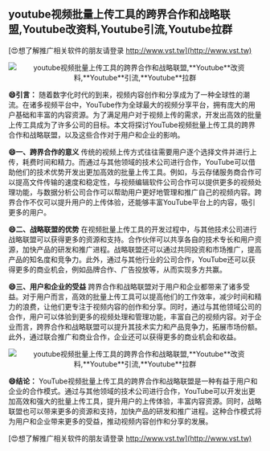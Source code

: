 ## **youtube视频批量上传工具的跨界合作和战略联盟,**Youtube**改资料,**Youtube**引流,**Youtube**拉群**

[😍想了解推广相关软件的朋友请登录 http://www.vst.tw](http://www.vst.tw)

 <center><img src="https://vst.tw/MP4/tuiguang/png/8.png" alt="youtube视频批量上传工具的跨界合作和战略联盟,**Youtube**改资料,**Youtube**引流,**Youtube**拉群"></center>

**😄引言：**
随着数字化时代的到来，视频内容创作和分享成为了一种全球性的潮流。在诸多视频平台中，YouTube作为全球最大的视频分享平台，拥有庞大的用户基础和丰富的内容资源。为了满足用户对于视频上传的需求，开发出高效的批量上传工具成为了许多公司的目标。本文将探讨YouTube视频批量上传工具的跨界合作和战略联盟，以及这些合作对于用户和企业的影响。

**😄一、跨界合作的意义**
传统的视频上传方式往往需要用户逐个选择文件并进行上传，耗费时间和精力。而通过与其他领域的技术公司进行合作，YouTube可以借助他们的技术优势开发出更加高效的批量上传工具。例如，与云存储服务商合作可以提高文件传输的速度和稳定性，与视频编辑软件公司合作可以提供更多的视频处理功能，与数据分析公司合作可以帮助用户更好地管理和推广自己的视频内容。跨界合作不仅可以提升用户的上传体验，还能够丰富YouTube平台上的内容，吸引更多的用户。

**😄二、战略联盟的优势**
在视频批量上传工具的开发过程中，与其他技术公司进行战略联盟可以获得更多的资源和支持。合作伙伴可以共享各自的技术专长和用户资源，加快产品的研发和推广进程。战略联盟还可以通过共同投资和市场推广，提高产品的知名度和竞争力。此外，通过与其他行业的公司合作，YouTube还可以获得更多的商业机会，例如品牌合作、广告投放等，从而实现多方共赢。

**😄三、用户和企业的受益**
跨界合作和战略联盟对于用户和企业都带来了诸多受益。对于用户而言，高效的批量上传工具可以提高他们的工作效率，减少时间和精力的浪费，让他们更专注于视频内容的创作和分享。同时，通过与其他领域公司的合作，用户可以体验到更多的视频处理和管理功能，丰富自己的视频内容。对于企业而言，跨界合作和战略联盟可以提升其技术实力和产品竞争力，拓展市场份额。此外，通过联合推广和商业合作，企业还可以获得更多的商业机会和收益。

 <center><img src="https://vst.tw/MP4/tuiguang/png/7.png" alt="youtube视频批量上传工具的跨界合作和战略联盟,**Youtube**改资料,**Youtube**引流,**Youtube**拉群"></center>

**😄结论：**
YouTube视频批量上传工具的跨界合作和战略联盟是一种有益于用户和企业的合作模式。通过与其他领域的技术公司进行合作，YouTube可以开发出更加高效和强大的批量上传工具，提升用户的上传体验，丰富内容资源。同时，战略联盟也可以带来更多的资源和支持，加快产品的研发和推广进程。这种合作模式将为用户和企业带来更多的受益，推动视频内容创作和分享的发展。

[😍想了解推广相关软件的朋友请登录 http://www.vst.tw](http://www.vst.tw)



